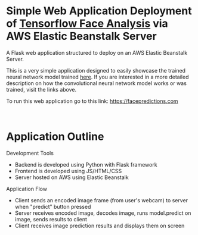 # Simple Web Application Deployment of [Tensorflow Face Analysis](https://github.com/okryachun/Tensorflow-Face-Analysis) via AWS Elastic Beanstalk Server

A Flask web application structured to deploy on an AWS Elastic Beanstalk Server.

This is a very simple application designed to easily showcase the trained neural network model trained [here](https://github.com/okryachun/Tensorflow-Face-Analysis). If you are interested in a more detailed description on how the convolutional neural network model works or was trained, visit the links above.

To run this web application go to this link: <https://facepredictions.com>

<br>

# Application Outline

Development Tools
- Backend is developed using Python with Flask framework
- Frontend is developed using JS/HTML/CSS
- Server hosted on AWS using Elastic Beanstalk

Application Flow
- Client sends an encoded image frame (from user's webcam) to server when "predict" button pressed
- Server receives encoded image, decodes image, runs model.predict on image, sends results to client
- Client receives image prediction results and displays them on screen
